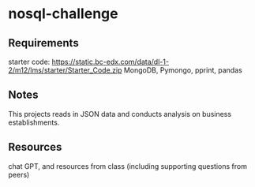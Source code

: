 # nosql-challenge

## Requirements
starter code: https://static.bc-edx.com/data/dl-1-2/m12/lms/starter/Starter_Code.zip
MongoDB, Pymongo, pprint, pandas

## Notes
This projects reads in JSON data and conducts analysis on business establishments. 

## Resources
chat GPT, and resources from class (including supporting questions from peers)
